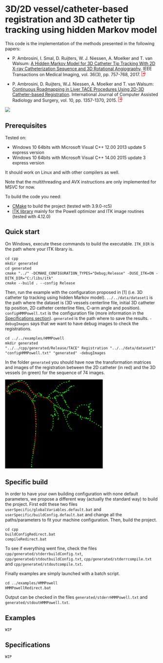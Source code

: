 # 3D/2D vessel/catheter-based registration and 3D catheter tip tracking using hidden Markov model

This code is the implementation of the methods presented in the following papers:

- P. Ambrosini, I. Smal, D. Ruijters, W. J. Niessen, A. Moelker and T. van Walsum: [A Hidden Markov Model for 3D Catheter Tip Tracking With 2D X-ray Catheterization Sequence and 3D Rotational Angiography][2017Ambrosini]. IEEE Transactions on Medical Imaging, vol. 36(3), pp. 757-768, 2017. [![](docs/images/pdf.png)][2017AmbrosiniPaper]

- P. Ambrosini, D. Ruijters, W.J. Niessen, A. Moelker and T. van Walsum: [Continuous Roadmapping in Liver TACE Procedures Using 2D-3D Catheter-based Registration][2015Ambrosini]. International Journal of Computer Assisted Radiology and Surgery, vol. 10, pp. 1357-1370, 2015. [![](docs/images/pdf.png)][2015AmbrosiniPaper]

[2017Ambrosini]: https://dx.doi.org/10.1109/TMI.2016.2625811
[2017AmbrosiniPaper]: https://drive.google.com/open?id=0B3KoSrMZcykNYjFmRzVKemlkdW8
[2015Ambrosini]: https://dx.doi.org/10.1007/s11548-015-1218-x
[2015AmbrosiniPaper]: https://drive.google.com/open?id=0B3KoSrMZcykNcGdpYlhvT2pEN0E

![](docs/images/hmmWorkflow.png)

## Prerequisites

Tested on:

- Windows 10 64bits with Microsoft Visual C++ 12.00 2013 update 5 express version
- Windows 10 64bits with Microsoft Visual C++ 14.00 2015 update 3 express version

It should work on Linux and with other compilers as well.

Note that the multithreading and AVX instructions are only implemented for MSVC for now.

To build the code you need:

- [CMake][cmake] to build the project (tested with 3.9.0-rc5)
- [ITK library][itk] mainly for the Powell optimizer and ITK image routines (tested with 4.12.0)

[cmake]: https://cmake.org/
[itk]: https://itk.org/

## Quick start

On Windows, execute these commands to build the executable. `ITK_DIR` is the path where your ITK library is.

```batch
cd cpp
mkdir generated
cd generated
cmake "../" -DCMAKE_CONFIGURATION_TYPES="Debug;Release" -DUSE_ITK=ON -DITK_DIR="C:/libs/itk"
cmake --build . --config Release
```

Then, run the example with the configuration proposed in [1] (i.e. 3D catheter tip tracking using hidden Markov model). `../../data/dataset1` is the path where the dataset is (3D vessels centerline file, initial 3D catheter tip position, 2D catheter centerline files, C-arm angle and position). `configHMMPowell.txt` is the configuration file (more information in the [Specifications section][specifications]). `generated` is the path where to save the results. `-debugImages` says that we want to have debug images to check the registrations.

[specifications]: https://github.com/pambros/HMM-3D-Catheter-Tip-Tracking#specifications

```batch
cd ../../examples/HMMPowell
mkdir generated
"../../cpp/generated/Release/TACE" Registration "../../data/dataset1" "configHMMPowell.txt" "generated" -debugImages
```

In the folder `generated` you should have now the transformation matrices and images of the registration between the 2D catheter (in red) and the 3D vessels (in green) for the sequence of 74 images.

![](docs/images/registrationExample.png)

## Specific build

In order to have your own building configuration with none default parameters, we propose a different way (actually the standard way) to build the project. First edit these two files `userSpecific/globalVariables.default.bat` and `userSpecific/buildConfig.default.bat` and change all the paths/parameters to fit your machine configuration.
Then, build the project.

```batch
cd cpp
buildConfigRedirect.bat
compileRedirect.bat
````

To see if everything went fine, check the files `cpp/generated/stderrbuildConfig.txt`, `cpp/generated/stdoutbuildConfig.txt`, `cpp/generated/stderrcompile.txt` and `cpp/generated/stdoutcompile.txt`.

Finally examples are simply launched with a batch script.

```batch
cd ../examples/HMMPowell
HMMPowellRedirect.bat
```

Output can be checked in the files `generated/stderrHMMPowell.txt` and `generated/stdoutHMMPowell.txt`.

## Examples

	WIP
	
## Specifications

	WIP
